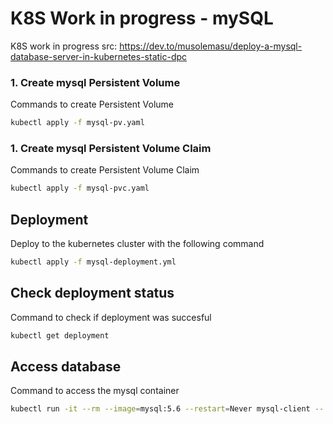 # K8S Work in progress - mySQL
K8S work in progress
src: https://dev.to/musolemasu/deploy-a-mysql-database-server-in-kubernetes-static-dpc
### 1. Create mysql Persistent Volume
Commands to create Persistent Volume
```bash
kubectl apply -f mysql-pv.yaml
```

### 1. Create mysql Persistent Volume Claim
Commands to create Persistent Volume Claim
```bash
kubectl apply -f mysql-pvc.yaml
```

## Deployment
Deploy to the kubernetes cluster with the following command
```bash
kubectl apply -f mysql-deployment.yml
```

## Check deployment status
Command to check if deployment was succesful
```bash
kubectl get deployment
```

## Access database
Command to access the mysql container
```bash
kubectl run -it --rm --image=mysql:5.6 --restart=Never mysql-client -- mysql -h mysql --password <password>
```